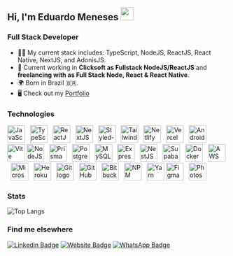 ## **Hi, I'm Eduardo Meneses** <img src="https://media.giphy.com/media/hvRJCLFzcasrR4ia7z/giphy.gif" width="30" >

### Full Stack Developer

- 👨‍💻 My current stack includes: TypeScript, NodeJS, ReactJS, React Native, NextJS, and AdonisJS.
- 💼 Current working in <strong>Clicksoft as Fullstack NodeJS/ReactJS</strong> and <strong> freelancing with as Full Stack Node, React & React Native</strong>.
- 🌍 Born in Brazil 🇧🇷.
- 🖥️ Check out my [Portfolio](https://edudeveloper.com.br/)

### Technologies

<div text-align="justify">  
<img src="https://skillicons.dev/icons?i=js" height="40" alt="JavaScript logo" />
<img width="4" />
<img src="https://skillicons.dev/icons?i=ts" height="40" alt="TypeScript logo" />
<img width="4" />
<img src="https://skillicons.dev/icons?i=react" height="40" alt="ReactJS logo" />
<img width="4" />
<img src="https://skillicons.dev/icons?i=nextjs" height="40" alt="NextJS logo" />
<img width="4" />
<img src="https://skillicons.dev/icons?i=styledcomponents" height="40" alt="Styled-Components logo" />
<img width="4" />
<img src="https://skillicons.dev/icons?i=tailwindcss" height="40" alt="Tailwind CSS logo" />
<img width="4" />
<img src="https://skillicons.dev/icons?i=netlify" height="40" alt="Netlify logo" />
<img width="4" />
<img src="https://skillicons.dev/icons?i=vercel" height="40" alt="Vercel logo" />
<img width="4" />
<img src="https://skillicons.dev/icons?i=androidstudio" height="40" alt="Android Studio logo" />
<img width="4" />
<img src="https://skillicons.dev/icons?i=vite" height="40" alt="Vite logo" />

<img src="https://skillicons.dev/icons?i=nodejs" height="40" alt="NodeJS logo" />
<img width="4" />
<img src="https://skillicons.dev/icons?i=prisma" height="40" alt="Prisma ORM logo" />
<img width="4" />
<img src="https://skillicons.dev/icons?i=postgres" height="40" alt="PostgreSQL logo" />
<img width="4" />
<img src="https://skillicons.dev/icons?i=mysql" height="40" alt="MySQL logo" />
<img width="4" />
<img src="https://skillicons.dev/icons?i=express" height="40" alt="Express logo" />
<img width="4" />
<img src="https://skillicons.dev/icons?i=nestjs" height="40" alt="NestJS logo" />
<img width="4" />
<img src="https://skillicons.dev/icons?i=supabase" height="40" alt="Supabase logo" />
<img width="4" />
<img src="https://skillicons.dev/icons?i=docker" height="40" alt="Docker logo" />
<img width="4" />
<img src="https://skillicons.dev/icons?i=aws" height="40" alt="AWS logo" />
<img width="4" />
<img src="https://skillicons.dev/icons?i=azure" height="40" alt="Microsoft Azure logo" />
<img width="4" />
<img src="https://skillicons.dev/icons?i=heroku" height="40" alt="Heroku logo" />
<img width="4" />
<img src="https://skillicons.dev/icons?i=git" height="40" alt="Git logo" />
<img width="4" />
<img src="https://skillicons.dev/icons?i=github" height="40" alt="GitHub logo" />
<img width="4" />
<img src="https://skillicons.dev/icons?i=bitbucket" height="40" alt="Bitbucket logo" />
<img width="4" />
<img src="https://skillicons.dev/icons?i=npm" height="40" alt="NPM logo" />
<img width="4" />
<img src="https://skillicons.dev/icons?i=yarn" height="40" alt="Yarn logo" />

<img src="https://skillicons.dev/icons?i=figma" height="40" alt="Figma logo" />
<img width="4" />
<img src="https://skillicons.dev/icons?i=ps" height="40" alt="Photoshop logo" />
</div>

### Stats

![Top Langs](https://github-readme-stats.vercel.app/api/top-langs/?username=eduoop&show_icons=true&theme=transparent&layout=compact&langs_count=6)

### Find me elsewhere

[![Linkedin Badge](https://img.shields.io/badge/-Eduardo%20Meneses-20232A?style=for-the-badge&logo=Linkedin&logoColor=61DAFB&link=https://www.linkedin.com/in/eduardo-meneses-8277bb289/)](https://www.linkedin.com/in/eduardo-meneses-8277bb289/)
[![Website Badge](https://img.shields.io/badge/-edudeveloper.com.br-20232A?style=for-the-badge&logo=Google%20Chrome&logoColor=61DAFB&link=https://edudeveloper.com.br/)](https://edudeveloper.com.br/)
[![WhatsApp Badge](https://img.shields.io/badge/-WhatsApp-20232A?style=for-the-badge&logo=WhatsApp&logoColor=61DAFB&link=https://api.whatsapp.com/send?phone=31982623783)](https://api.whatsapp.com/send?phone=31982623783)
